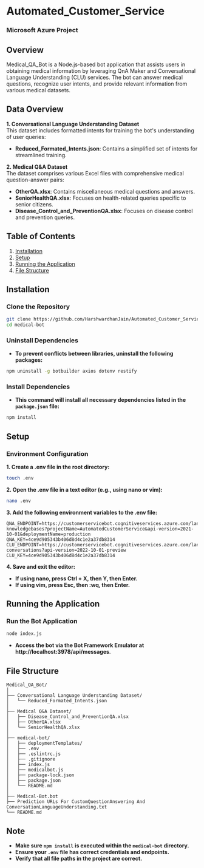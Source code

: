 # Automated_Customer_Service



### Microsoft Azure Project



## Overview
Medical_QA_Bot is a Node.js-based bot application that assists users in obtaining medical information by leveraging QnA Maker and Conversational Language Understanding (CLU) services. The bot can answer medical questions, recognize user intents, and provide relevant information from various medical datasets.



## Data Overview
**1. Conversational Language Understanding Dataset** <br>
   This dataset includes formatted intents for training the bot's understanding of user queries:

* **Reduced_Formated_Intents.json**: Contains a simplified set of intents for streamlined training.

**2. Medical Q&A Dataset** <br>
The dataset comprises various Excel files with comprehensive medical question-answer pairs:

* **OtherQA.xlsx**: Contains miscellaneous medical questions and answers.
* **SeniorHealthQA.xlsx**: Focuses on health-related queries specific to senior citizens.
* **Disease_Control_and_PreventionQA.xlsx**: Focuses on disease control and prevention queries.



## Table of Contents
1. [Installation](#installation)
2. [Setup](#setup)
3. [Running the Application](#running-the-application)
4. [File Structure](#file-structure)



## Installation

### Clone the Repository
```sh
git clone https://github.com/HarshwardhanJain/Automated_Customer_Service.git
cd medical-bot
```

### Uninstall Dependencies

* **To prevent conflicts between libraries, uninstall the following packages:**
```sh
npm uninstall -g botbuilder axios dotenv restify
```

### Install Dependencies
* **This command will install all necessary dependencies listed in the `package.json` file:**
```sh
npm install 
```



## Setup

### Environment Configuration

**1. Create a .env file in the root directory:**
```sh
touch .env
```

**2. Open the .env file in a text editor (e.g., using nano or vim):**
```sh
nano .env
```

**3. Add the following environment variables to the .env file:**
```
QNA_ENDPOINT=https://customerservicebot.cognitiveservices.azure.com/language/:query-knowledgebases?projectName=AutomatedCustomerService&api-version=2021-10-01&deploymentName=production
QNA_KEY=4ce9d905343b406d8d4c1e2a37db8314
CLU_ENDPOINT=https://customerservicebot.cognitiveservices.azure.com/language/:analyze-conversations?api-version=2022-10-01-preview
CLU_KEY=4ce9d905343b406d8d4c1e2a37db8314
```

**4. Save and exit the editor:**
* **If using nano, press Ctrl + X, then Y, then Enter.**
* **If using vim, press Esc, then :wq, then Enter.**



## Running the Application

### Run the Bot Application
```sh
node index.js
```
* **Access the bot via the Bot Framework Emulator at http://localhost:3978/api/messages**.



## File Structure
```
Medical_QA_Bot/
│
├── Conversational Language Understanding Dataset/
│   └── Reduced_Formated_Intents.json
│
├── Medical Q&A Dataset/
│   ├── Disease_Control_and_PreventionQA.xlsx
│   ├── OtherQA.xlsx
│   └── SeniorHealthQA.xlsx
│
├── medical-bot/
│   ├── deploymentTemplates/
│   ├── .env
│   ├── .eslintrc.js
│   ├── .gitignore
│   ├── index.js
│   ├── medicalbot.js
│   ├── package-lock.json
│   ├── package.json
│   └── README.md
│
├── Medical-Bot.bot
├── Prediction URLs For CustomQuestionAnswering And ConversationLanguageUnderstanding.txt
└── README.md
```



## Note
* **Make sure `npm install` is executed within the `medical-bot` directory.**
* **Ensure your `.env` file has correct credentials and endpoints.**
* **Verify that all file paths in the project are correct.**
